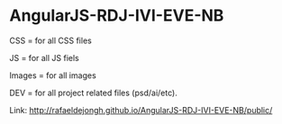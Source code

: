 # AngularJS-RDJ-IVI-EVE-NB

CSS = for all CSS files

JS = for all JS fiels

Images = for all images

DEV = for all project related files (psd/ai/etc).

Link: http://rafaeldejongh.github.io/AngularJS-RDJ-IVI-EVE-NB/public/
